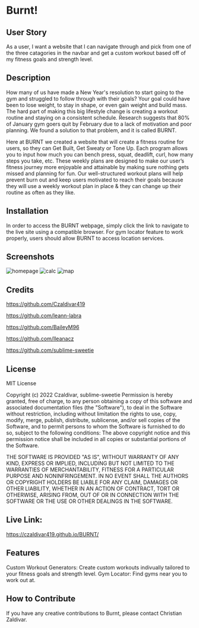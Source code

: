# Burnt!

## User Story

As a user, I want a website that I can navigate through and pick from one of the three catagories in the navbar and get a custom
workout based off of my fitness goals and strength level.


## Description

How many of us have made a New Year's resolution to start going to the gym and struggled to follow through with their goals? Your goal could have been to lose weight, to stay in shape, or even gain weight and build mass. The hard part of making this big lifestyle change is creating a workout routine and staying on a consistent schedule. Research suggests that 80% of January gym goers quit by February due to a lack of motivation and poor planning. We found a solution to that problem, and it is called BURNT.

Here at BURNT we created a website that will create a fitness routine for users, so they can Get Built, Get Sweaty or Tone Up. Each program allows you to input how much you can bench press, squat, deadlift, curl, how many steps you take, etc. These weekly plans are designed to make our user’s fitness journey more enjoyable and attainable by making sure nothing gets missed and planning for fun. Our well-structured workout plans will help prevent burn out and keep users motivated to reach their goals because they will use a weekly workout plan in place & they can change up their routine as often as they like.



## Installation

In order to access the BURNT webpage, simply click the link to navigate to the live site using a compatible browser.
For gym locator feature to work properly, users should allow BURNT to access location services.


## Screenshots

![homepage](https://user-images.githubusercontent.com/94251270/199631647-b5bb7318-e609-4492-989f-306d8724f36d.png)
![calc](https://user-images.githubusercontent.com/94251270/199631666-94845a89-dde6-4939-bcc5-855ee739dae0.png)
![map](https://user-images.githubusercontent.com/94251270/199631676-86d53a05-7267-4a8a-ab18-2dc64a640a2f.png)


## Credits

https://github.com/Czaldivar419

https://github.com/leann-labra

https://github.com/BaileyM96

https://github.com/Ileanacz

https://github.com/sublime-sweetie


## License

MIT License

Copyright (c) 2022 Czaldivar, sublime-sweetie
Permission is hereby granted, free of charge, to any person obtaining a copy
of this software and associated documentation files (the "Software"), to deal
in the Software without restriction, including without limitation the rights
to use, copy, modify, merge, publish, distribute, sublicense, and/or sell
copies of the Software, and to permit persons to whom the Software is
furnished to do so, subject to the following conditions:
The above copyright notice and this permission notice shall be included in all
copies or substantial portions of the Software.

THE SOFTWARE IS PROVIDED "AS IS", WITHOUT WARRANTY OF ANY KIND, EXPRESS OR
IMPLIED, INCLUDING BUT NOT LIMITED TO THE WARRANTIES OF MERCHANTABILITY,
FITNESS FOR A PARTICULAR PURPOSE AND NONINFRINGEMENT. IN NO EVENT SHALL THE
AUTHORS OR COPYRIGHT HOLDERS BE LIABLE FOR ANY CLAIM, DAMAGES OR OTHER
LIABILITY, WHETHER IN AN ACTION OF CONTRACT, TORT OR OTHERWISE, ARISING FROM,
OUT OF OR IN CONNECTION WITH THE SOFTWARE OR THE USE OR OTHER DEALINGS IN THE
SOFTWARE.

## Live Link: 
https://czaldivar419.github.io/BURNT/

## Features
Custom Workout Generators: Create custom workouts indivually tailored to your fitness goals and strength level.
Gym Locator: Find gyms near you to work out at.

## How to Contribute

If you have any creative contributions to Burnt, please contact Christian Zaldivar. 

